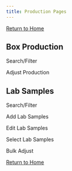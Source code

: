 ```yaml
---
title: Production Pages
---
```


[Return to Home](./index.html)
## Box Production 
Search/Filter

Adjust Production
## Lab Samples
Search/Filter

Add Lab Samples

Edit Lab Samples 

Select Lab Samples

Bulk Adjust

[Return to Home](./index.html)